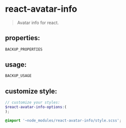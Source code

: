 # react-avatar-info
> Avatar info for react.


## properties:
```javascript
BACKUP_PROPERTIES
```

## usage:
```jsx
BACKUP_USAGE
```

## customize style:
```scss
// customize your styles:
$react-avatar-info-options:(
);

@import '~node_modules/react-avatar-info/style.scss';
```
